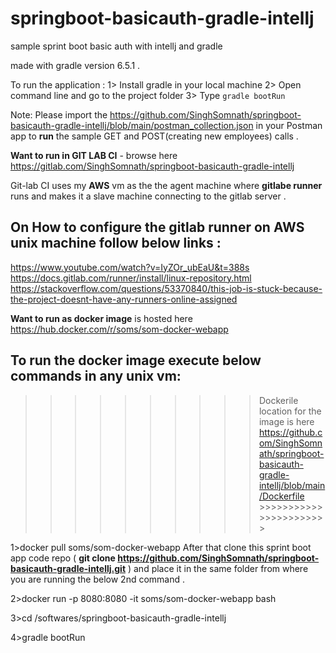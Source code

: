 # springboot-basicauth-gradle-intellj
 sample sprint boot basic auth with intellj and gradle
 
 made with gradle version 6.5.1 .
 
 To run the application :
 1> Install gradle in your local machine
 2> Open command line and go to the project folder 
 3> Type ```gradle bootRun```
 
 
 Note: Please import the https://github.com/SinghSomnath/springboot-basicauth-gradle-intellj/blob/main/postman_collection.json in your Postman app to **run** the sample  GET and POST(creating new employees) calls .
 
 **Want to run in GIT LAB CI** -  browse here https://gitlab.com/SinghSomnath/springboot-basicauth-gradle-intellj
 
 Git-lab CI uses my **AWS** vm as the the agent machine where **gitlabe runner** runs and makes it a slave machine connecting to the gitlab server .
 
On How to configure the gitlab runner on AWS unix machine follow below links :
---------------------------------------------------------------------------------
 
 https://www.youtube.com/watch?v=IyZOr_ubEaU&t=388s
 https://docs.gitlab.com/runner/install/linux-repository.html
 https://stackoverflow.com/questions/53370840/this-job-is-stuck-because-the-project-doesnt-have-any-runners-online-assigned
 
 
**Want to run as docker image** is hosted here https://hub.docker.com/r/soms/som-docker-webapp
 
 To run the docker image execute below commands in any unix vm:
 -------------------------------------------------------------- 
 
>>>>>>>>>>Dockerile location for the image is here  https://github.com/SinghSomnath/springboot-basicauth-gradle-intellj/blob/main/Dockerfile >>>>>>>>>>>>>>>>>>>>>>>

1>docker pull soms/som-docker-webapp
After that clone this sprint boot app  code repo ( **git clone https://github.com/SinghSomnath/springboot-basicauth-gradle-intellj.git** ) and place it in the same folder from where you are running the below 2nd command .

2>docker run -p 8080:8080 -it soms/som-docker-webapp bash

3>cd /softwares/springboot-basicauth-gradle-intellj

4>gradle bootRun

 

 
